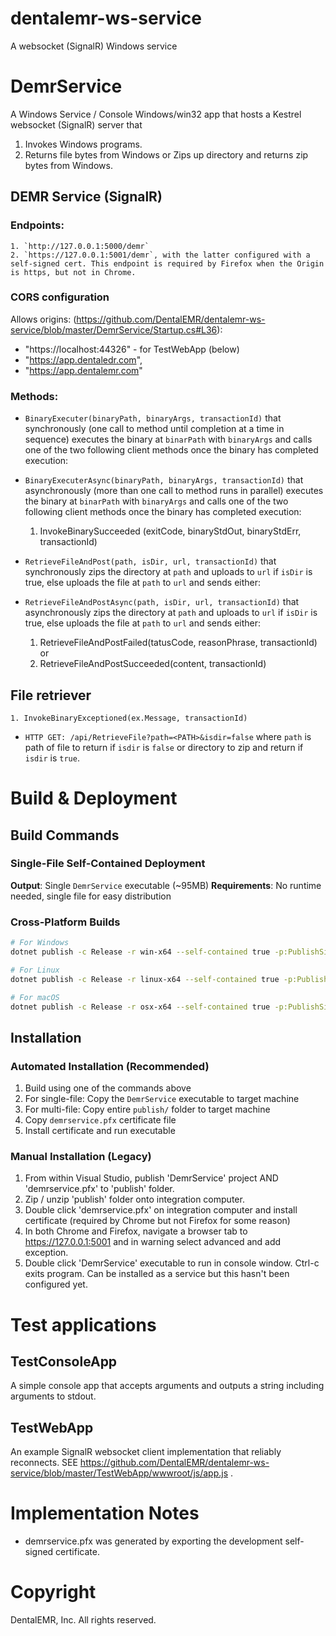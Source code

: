 # dentalemr-ws-service
A websocket (SignalR) Windows service


# DemrService
A Windows Service / Console Windows/win32 app that hosts a Kestrel websocket (SignalR) server that

1. Invokes Windows programs.
2. Returns file bytes from Windows or Zips up directory and returns zip bytes from Windows.

## DEMR Service (SignalR)

### Endpoints: 

    1. `http://127.0.0.1:5000/demr` 
    2. `https://127.0.0.1:5001/demr`, with the latter configured with a self-signed cert. This endpoint is required by Firefox when the Origin is https, but not in Chrome.

### CORS configuration

Allows origins: 
(https://github.com/DentalEMR/dentalemr-ws-service/blob/master/DemrService/Startup.cs#L36): 
- "https://localhost:44326" - for TestWebApp (below)
- "https://app.dentaledr.com", 
- "https://app.dentalemr.com"

### Methods:

- `BinaryExecuter(binaryPath, binaryArgs, transactionId)` that synchronously (one call to method until completion at a time in sequence) executes the binary at `binarPath` with `binaryArgs` and calls one of the two following client methods once the binary has completed execution:
- `BinaryExecuterAsync(binaryPath, binaryArgs, transactionId)` that asynchronously (more than one call to method runs in parallel) executes the binary at `binarPath` with `binaryArgs` and calls one of the two following client methods once the binary has completed execution:
    1. InvokeBinarySucceeded (exitCode, binaryStdOut, binaryStdErr, transactionId)

- `RetrieveFileAndPost(path, isDir, url, transactionId)` that synchronously zips the directory at `path` and uploads to `url` if `isDir` is true, else uploads the file at `path` to `url` and sends either:
- `RetrieveFileAndPostAsync(path, isDir, url, transactionId)` that asynchronously zips the directory at `path` and uploads to `url` if `isDir` is true, else uploads the file at `path` to `url` and sends either:
    1. RetrieveFileAndPostFailed(tatusCode, reasonPhrase, transactionId) or
    2. RetrieveFileAndPostSucceeded(content, transactionId)

## File retriever

    1. InvokeBinaryExceptioned(ex.Message, transactionId)
- `HTTP GET: /api/RetrieveFile?path=<PATH>&isdir=false` where `path` is path of file to return if `isdir` is `false` or directory to zip and return if `isdir` is `true`.


# Build & Deployment

## Build Commands

### Single-File Self-Contained Deployment
**Output**: Single `DemrService` executable (~95MB)
**Requirements**: No runtime needed, single file for easy distribution

### Cross-Platform Builds
```bash
# For Windows
dotnet publish -c Release -r win-x64 --self-contained true -p:PublishSingleFile=true

# For Linux
dotnet publish -c Release -r linux-x64 --self-contained true -p:PublishSingleFile=true

# For macOS
dotnet publish -c Release -r osx-x64 --self-contained true -p:PublishSingleFile=true
```

## Installation

### Automated Installation (Recommended)
1. Build using one of the commands above
2. For single-file: Copy the `DemrService` executable to target machine
3. For multi-file: Copy entire `publish/` folder to target machine
4. Copy `demrservice.pfx` certificate file
5. Install certificate and run executable

### Manual Installation (Legacy)
1. From within Visual Studio, publish 'DemrService' project AND 'demrservice.pfx' to 'publish' folder.
2. Zip / unzip 'publish' folder onto integration computer.
3. Double click 'demrservice.pfx' on integration computer and install certificate (required by Chrome but not Firefox for some reason)
4. In both Chrome and Firefox, navigate a browser tab to https://127.0.0.1:5001 and in warning select advanced and add exception.
5. Double click 'DemrService' executable to run in console window. Ctrl-c exits program. Can be installed as a service but this hasn't been configured yet.

# Test applications

## TestConsoleApp 
A simple console app that accepts arguments and outputs a string including arguments to stdout.

## TestWebApp
An example SignalR websocket client implementation that reliably reconnects. SEE https://github.com/DentalEMR/dentalemr-ws-service/blob/master/TestWebApp/wwwroot/js/app.js .

# Implementation Notes

- demrservice.pfx was generated by exporting the development self-signed certificate.

# Copyright 
DentalEMR, Inc. All rights reserved.
